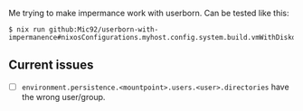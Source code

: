 Me trying to make impermance work with userborn.
Can be tested like this:

```
$ nix run github:Mic92/userborn-with-impermanence#nixosConfigurations.myhost.config.system.build.vmWithDisko
```

## Current issues

- [ ] `environment.persistence.<mountpoint>.users.<user>.directories` have the wrong user/group.

